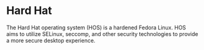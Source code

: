 # Hard Hat
The Hard Hat operating system (HOS) is a hardened Fedora Linux. HOS aims to utilize SELinux, seccomp, and other security technologies to provide a more secure desktop experience.
